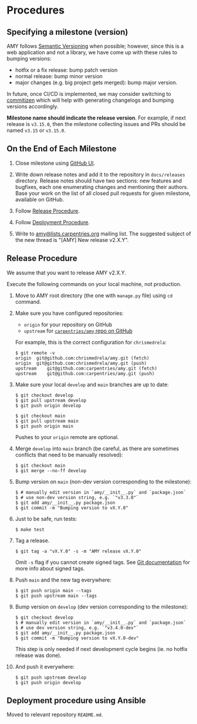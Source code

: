 # Procedures

## Specifying a milestone (version)

AMY follows [Semantic Versioning](https://semver.org/) when possible; however, since this
is a web application and not a library, we have come up with these rules to bumping versions:

* hotfix or a fix release: bump patch version
* normal release: bump minor version
* major changes (e.g. big project gets merged): bump major version.

In future, once CI/CD is implemented, we may consider switching to [commitizen](https://github.com/commitizen/cz-cli)
which will help with generating changelogs and bumping versions accordingly.

**Milestone name should indicate the release version**. For example, if next release is
`v3.15.0`, then the milestone collecting issues and PRs should be named `v3.15` or `v3.15.0`.

## On the End of Each Milestone

1.  Close milestone using [GitHub UI](https://github.com/carpentries/amy/milestones).

2.  Write down release notes and add it to the repository in `docs/releases` directory.
    Release notes should have two sections: new features and bugfixes, each one enumerating changes and mentioning their authors.
    Base your work on the list of all closed pull requests for given milestone, available on GitHub.

3.  Follow [Release Procedure](#release-procedure).

4.  Follow [Deployment Procedure](#deployment-procedure-using-ansible).

5.  Write to <amy@lists.carpentries.org> mailing list.
    The suggested subject of the new thread is "[AMY] New release v2.X.Y".

## Release Procedure

We assume that you want to release AMY v2.X.Y.

Execute the following commands on your local machine, not production.

1.  Move to AMY root directory (the one with `manage.py` file) using `cd` command.

2.  Make sure you have configured repositories:

    - `origin` for your repository on GitHub
    - `upstream` for [`carpentries/amy` repo on GitHub](https://github.com/carpentries/amy)

    For example, this is the correct configuration for `chrismedrela`:

        $ git remote -v
        origin	git@github.com:chrismedrela/amy.git (fetch)
        origin	git@github.com:chrismedrela/amy.git (push)
        upstream	git@github.com:carpentries/amy.git (fetch)
        upstream	git@github.com:carpentries/amy.git (push)

3.  Make sure your local `develop` and `main` branches are up to date:

        $ git checkout develop
        $ git pull upstream develop
        $ git push origin develop

        $ git checkout main
        $ git pull upstream main
        $ git push origin main

    Pushes to your `origin` remote are optional.

4.  Merge `develop` into `main` branch (be careful, as there are sometimes conflicts that need to be manually resolved):

        $ git checkout main
        $ git merge --no-ff develop

5.  Bump version on `main` (non-dev version corresponding to the milestone):

        $ # manually edit version in `amy/__init__.py` and `package.json`
        $ # use non-dev version string, e.g. `"v3.3.0"`
        $ git add amy/__init__.py package.json
        $ git commit -m "Bumping version to vX.Y.0"

7.  Just to be safe, run tests:

        $ make test

8.  Tag a release.

        $ git tag -a "vX.Y.0" -s -m "AMY release vX.Y.0"

    Omit `-s` flag if you cannot create signed tags.
    See [Git documentation](https://git-scm.com/book/tr/v2/Git-Tools-Signing-Your-Work) for more info about signed tags.

9.  Push `main` and the new tag everywhere:

        $ git push origin main --tags
        $ git push upstream main --tags

10. Bump version on `develop` (dev version corresponding to the milestone):

        $ git checkout develop
        $ # manually edit version in `amy/__init__.py` and `package.json`
        $ # use dev version string, e.g. `"v3.4.0-dev"`
        $ git add amy/__init__.py package.json
        $ git commit -m "Bumping version to vX.Y.0-dev"

    This step is only needed if next development cycle begins (ie. no hotfix release was done).

11. And push it everywhere:

        $ git push upstream develop
        $ git push origin develop


## Deployment procedure using Ansible

Moved to relevant repository `README.md`.
